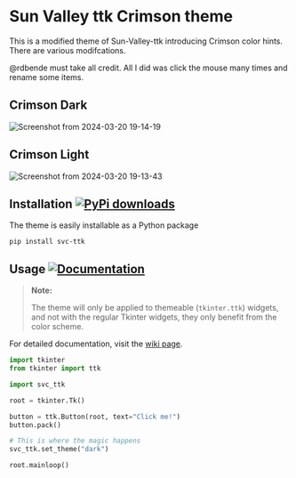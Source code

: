   
# Sun Valley ttk Crimson theme
This is a modified theme of Sun-Valley-ttk introducing Crimson color hints. There are various modifcations.

@rdbende must take all credit. All I did was click the mouse many times and rename some items.


## Crimson Dark
![Screenshot from 2024-03-20 19-14-19](https://github.com/initiateit/Sun-Valley-ttk-crimson/assets/59432267/80908acc-e868-405a-be22-0744bc51bfaf)


## Crimson Light
![Screenshot from 2024-03-20 19-13-43](https://github.com/initiateit/Sun-Valley-ttk-crimson/assets/59432267/94ab1346-960b-4476-9938-ad4661016d88)


## Installation [![PyPi downloads](https://static.pepy.tech/badge/svc-ttk)](https://pypi.org/project/svc-ttk)
The theme is easily installable as a Python package

```
pip install svc-ttk
```


## Usage [![Documentation](https://img.shields.io/badge/-documentation-%23c368c4)](https://github.com/rdbende/Sun-Valley-ttk-theme/wiki/Usage-with-Python)
> **Note:**
> 
> The theme will only be applied to themeable (`tkinter.ttk`) widgets, and not with the regular Tkinter widgets, they only benefit from the color scheme.

For detailed documentation, visit the [wiki page](https://github.com/rdbende/Sun-Valley-ttk-theme/wiki/Usage-with-Python).

```python
import tkinter
from tkinter import ttk

import svc_ttk

root = tkinter.Tk()

button = ttk.Button(root, text="Click me!")
button.pack()

# This is where the magic happens
svc_ttk.set_theme("dark")

root.mainloop()
```
